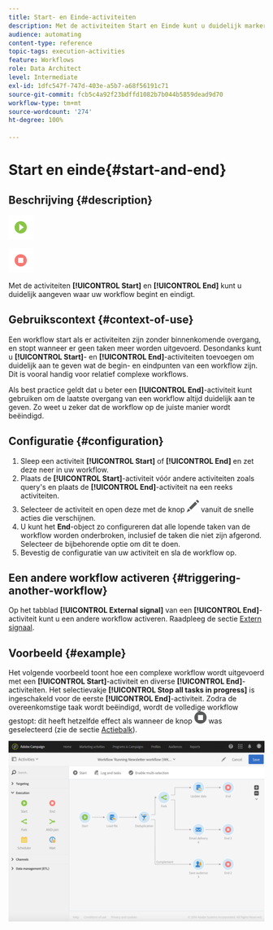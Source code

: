 ```yaml
---
title: Start- en Einde-activiteiten
description: Met de activiteiten Start en Einde kunt u duidelijk markeren waar uw workflow begint en eindigt.
audience: automating
content-type: reference
topic-tags: execution-activities
feature: Workflows
role: Data Architect
level: Intermediate
exl-id: 1dfc547f-747d-403e-a5b7-a68f56191c71
source-git-commit: fcb5c4a92f23bdffd1082b7b044b5859dead9d70
workflow-type: tm+mt
source-wordcount: '274'
ht-degree: 100%

---
```


# Start en einde{#start-and-end}

## Beschrijving {#description}

![](assets/start.png)

![](assets/end.png)

Met de activiteiten **[!UICONTROL Start]** en **[!UICONTROL End]** kunt u duidelijk aangeven waar uw workflow begint en eindigt.

## Gebruikscontext {#context-of-use}

Een workflow start als er activiteiten zijn zonder binnenkomende overgang, en stopt wanneer er geen taken meer worden uitgevoerd. Desondanks kunt u **[!UICONTROL Start]**- en **[!UICONTROL End]**-activiteiten toevoegen om duidelijk aan te geven wat de begin- en eindpunten van een workflow zijn. Dit is vooral handig voor relatief complexe workflows.

Als best practice geldt dat u beter een **[!UICONTROL End]**-activiteit kunt gebruiken om de laatste overgang van een workflow altijd duidelijk aan te geven. Zo weet u zeker dat de workflow op de juiste manier wordt beëindigd.

## Configuratie {#configuration}

1. Sleep een activiteit **[!UICONTROL Start]** of **[!UICONTROL End]** en zet deze neer in uw workflow.
1. Plaats de **[!UICONTROL Start]**-activiteit vóór andere activiteiten zoals query&#39;s en plaats de **[!UICONTROL End]**-activiteit na een reeks activiteiten.
1. Selecteer de activiteit en open deze met de knop ![](assets/edit_darkgrey-24px.png) vanuit de snelle acties die verschijnen.
1. U kunt het **End**-object zo configureren dat alle lopende taken van de workflow worden onderbroken, inclusief de taken die niet zijn afgerond. Selecteer de bijbehorende optie om dit te doen.
1. Bevestig de configuratie van uw activiteit en sla de workflow op.

## Een andere workflow activeren {#triggering-another-workflow}

Op het tabblad **[!UICONTROL External signal]** van een **[!UICONTROL End]**-activiteit kunt u een andere workflow activeren. Raadpleeg de sectie [Extern signaal](../../automating/using/external-signal.md).

## Voorbeeld {#example}

Het volgende voorbeeld toont hoe een complexe workflow wordt uitgevoerd met een **[!UICONTROL Start]**-activiteit en diverse **[!UICONTROL End]**-activiteiten. Het selectievakje **[!UICONTROL Stop all tasks in progress]** is ingeschakeld voor de eerste **[!UICONTROL End]**-activiteit. Zodra de overeenkomstige taak wordt beëindigd, wordt de volledige workflow gestopt: dit heeft hetzelfde effect als wanneer de knop ![](assets/stop_darkgrey-24px.png) was geselecteerd (zie de sectie [Actiebalk](../../automating/using/workflow-interface.md#action-bar)).

![](assets/wkf_start_end_example.png)
